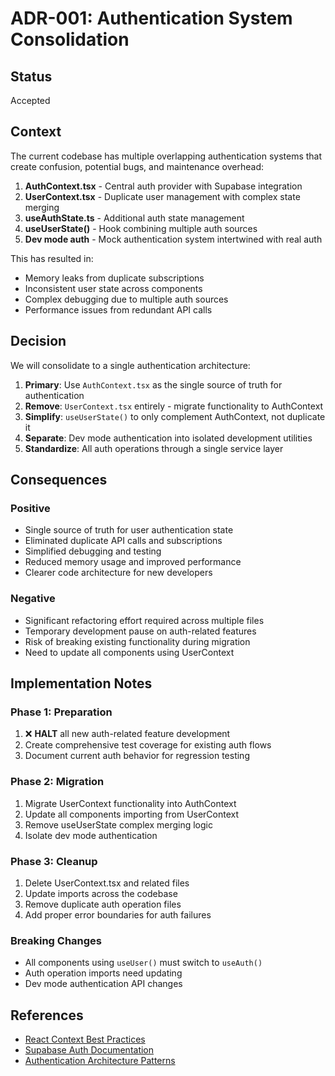 # ADR-001: Authentication System Consolidation

## Status
Accepted

## Context
The current codebase has multiple overlapping authentication systems that create confusion, potential bugs, and maintenance overhead:

1. **AuthContext.tsx** - Central auth provider with Supabase integration
2. **UserContext.tsx** - Duplicate user management with complex state merging  
3. **useAuthState.ts** - Additional auth state management
4. **useUserState()** - Hook combining multiple auth sources
5. **Dev mode auth** - Mock authentication system intertwined with real auth

This has resulted in:
- Memory leaks from duplicate subscriptions
- Inconsistent user state across components
- Complex debugging due to multiple auth sources
- Performance issues from redundant API calls

## Decision
We will consolidate to a single authentication architecture:

1. **Primary**: Use `AuthContext.tsx` as the single source of truth for authentication
2. **Remove**: `UserContext.tsx` entirely - migrate functionality to AuthContext
3. **Simplify**: `useUserState()` to only complement AuthContext, not duplicate it
4. **Separate**: Dev mode authentication into isolated development utilities
5. **Standardize**: All auth operations through a single service layer

## Consequences

### Positive
- Single source of truth for user authentication state
- Eliminated duplicate API calls and subscriptions
- Simplified debugging and testing
- Reduced memory usage and improved performance
- Clearer code architecture for new developers

### Negative
- Significant refactoring effort required across multiple files
- Temporary development pause on auth-related features
- Risk of breaking existing functionality during migration
- Need to update all components using UserContext

## Implementation Notes

### Phase 1: Preparation
1. ❌ **HALT** all new auth-related feature development
2. Create comprehensive test coverage for existing auth flows
3. Document current auth behavior for regression testing

### Phase 2: Migration
1. Migrate UserContext functionality into AuthContext
2. Update all components importing from UserContext
3. Remove useUserState complex merging logic
4. Isolate dev mode authentication

### Phase 3: Cleanup
1. Delete UserContext.tsx and related files
2. Update imports across the codebase
3. Remove duplicate auth operation files
4. Add proper error boundaries for auth failures

### Breaking Changes
- All components using `useUser()` must switch to `useAuth()`
- Auth operation imports need updating
- Dev mode authentication API changes

## References
- [React Context Best Practices](https://react.dev/learn/passing-data-deeply-with-context)
- [Supabase Auth Documentation](https://supabase.com/docs/guides/auth)
- [Authentication Architecture Patterns](https://auth0.com/blog/authentication-patterns/)